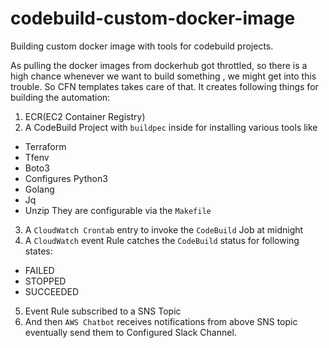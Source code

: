 # codebuild-custom-docker-image

Building custom docker image with tools for codebuild projects.

As pulling the docker images from dockerhub got throttled, so there is a high chance whenever we want to build something , we might get into this trouble.
So CFN templates takes care of that. It creates following things for building the automation:

1. ECR(EC2 Container Registry)
2. A CodeBuild Project with `buildpec` inside for installing various tools like 
  * Terraform
  * Tfenv
  * Boto3
  * Configures Python3
  * Golang
  * Jq
  * Unzip
  They are configurable via the `Makefile`
3. A `CloudWatch Crontab` entry to invoke the `CodeBuild` Job at midnight
4. A `CloudWatch` event Rule catches the `CodeBuild`  status for following states:
  * FAILED
  * STOPPED
  * SUCCEEDED
5. Event Rule subscribed to a SNS Topic
6. And then `AWS Chatbot` receives notifications from above SNS topic eventually send them to Configured Slack Channel.


